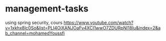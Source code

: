 # management-tasks
using spring security, 
cours https://www.youtube.com/watch?v=1xkhx8lc0So&list=PLI4OjXANJOaFv4XCI1wwO7ZDURpNI18Iu&index=2&ab_channel=mohamedYoussfi
